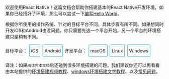 欢迎使用React Native！这篇文档会帮助你搭建基本的React Native开发环境。如果你已经搭好了环境，那么可以尝试一下[编写Hello World](tutorial.html)。

根据你所使用的操作系统、针对的目标平台不同，具体步骤有所不同。如果想同时开发iOS和Android也没问题，你只需要先选一个平台开始，另一个平台的环境搭建只是稍有不同。

<div class="toggler">
<style>
.toggler {
  margin-bottom: 10px;
}
.toggler a {
  cursor: pointer;
  display: inline-block;
  padding: 10px 5px;
  margin: 2px;
  border: 1px solid #05A5D1;
  border-radius: 3px;
  text-decoration: none !important;
}
.display-os-mac .toggler .button-mac,
.display-os-linux .toggler .button-linux,
.display-os-windows .toggler .button-windows,
.display-platform-ios .toggler .button-ios,
.display-platform-android .toggler .button-android {
  background-color: #05A5D1;
  color: white;
}
.md-block { display: none; }
.md-block img { max-width:650px; }
.display-platform-ios.display-os-mac .ios.mac,
.display-platform-ios.display-os-linux .ios.linux,
.display-platform-ios.display-os-windows .ios.windows,
.display-platform-android.display-os-mac .android.mac,
.display-platform-android.display-os-linux .android.linux,
.display-platform-android.display-os-windows .android.windows {
  display: block;
}
</style>
<span>目标平台：</span>
<a class="button-ios" onclick="display('platform', 'ios')">iOS</a>
<a class="button-android" onclick="display('platform', 'android')">Android</a>
<span>开发平台：</span>
<a class="button-mac" onclick="display('os', 'mac')">macOS</a>
<a class="button-linux" onclick="display('os', 'linux')">Linux</a>
<a class="button-windows" onclick="display('os', 'windows')">Windows</a>
</div>

译注：如果`阅读完本文档`后还碰到很多环境搭建的问题，我们建议你还可以再看看由本站提供的[环境搭建视频教程](http://v.youku.com/v_show/id_XMTQ4OTYyMjg4MA==.html)、[windows环境搭建文字教程](http://bbs.reactnative.cn/topic/10)、以及[常见问题](http://bbs.reactnative.cn/topic/130)。

<!-- ######### LINUX AND WINDOWS for iOS ##################### -->

<div markdown class="md-block linux windows ios">

## 暂不支持

苹果公司目前只允许在Mac电脑上开发iOS应用。如果你没有Mac电脑，那么只能考虑先开发Android应用了。

![](img/react-native-sorry-not-supported.png)


<!-- ######### MAC for iOS ##################### -->

</div><div markdown class="md-block mac ios android" >

## 安装

### 必需的软件

#### Homebrew

[Homebrew](http://brew.sh/), Mac系统的包管理器，用于安装NodeJS和一些其他必需的工具软件。

```
/usr/bin/ruby -e "$(curl -fsSL https://raw.githubusercontent.com/Homebrew/install/master/install)"
```

译注：在Max OS X 10.11（El Capitan)版本中，homebrew在安装软件时可能会碰到`/usr/local`目录不可写的权限问题。可以使用下面的命令修复：  

```bash
sudo chown -R `whoami` /usr/local
```

#### Node

使用Homebrew来安装[Node.js](https://nodejs.org/).

> React Native目前需要NodeJS 5.0或更高版本。本文发布时Homebrew默认安装的是最新版本，一般都满足要求。 

```
brew install node
```

安装完node后建议设置npm镜像以加速后面的过程（或使用科学上网工具）。

```
npm config set registry https://registry.npm.taobao.org --global
npm config set disturl https://npm.taobao.org/dist --global
```

#### Yarn、React Native的命令行工具（react-native-cli）

[Yarn](http://yarnpkg.com)是Facebook提供的替代npm的工具，可以加速node模块的下载。React Native的命令行工具用于执行创建、初始化、更新项目、运行打包服务（packager）等任务。

```
npm install -g yarn react-native-cli
```

如果你看到`EACCES: permission denied`这样的权限报错，那么请参照上文的homebrew译注，修复`/usr/local`目录的所有权：  

```bash
sudo chown -R `whoami` /usr/local
```

</div><div markdown class="md-block mac ios">

#### Xcode

React Native目前需要[Xcode](https://developer.apple.com/xcode/downloads/) 7.0 或更高版本。你可以通过App Store或是到[Apple开发者官网](https://developer.apple.com/xcode/downloads/)上下载。这一步骤会同时安装Xcode IDE和Xcode的命令行工具。

> 虽然一般来说命令行工具都是默认安装了，但你最好还是启动Xcode，并在`Xcode | Preferences | Locations`菜单中检查一下是否装有某个版本的`Command Line Tools`。Xcode的命令行工具中也包含一些必须的工具，比如`git`等。

</div><div markdown class="md-block mac android" >

#### Android Studio

React Native目前需要[Android Studio](http://developer.android.com/sdk/index.html)2.0或更高版本。

> Android Studio需要Java Development Kit [JDK] 1.8或更高版本。你可以在命令行中输入
> `javac -version`来查看你当前安装的JDK版本。如果版本不合要求，则可以到
> [官网](http://www.oracle.com/technetwork/java/javase/downloads/jdk8-downloads-2133151.html)上下载。

Android Studio包含了运行和测试React Native应用所需的Android SDK和模拟器。

> 除非特别注明，请不要改动安装过程中的选项。比如Android Studio默认安装了
> `Android Support Repository`，而这也是React Native必须的（否则在react-native run-android时会报appcompat-v7包找不到的错误）。

安装过程中有一些需要改动的选项：

- 选择`Custom`选项：

![custom installation](img/react-native-android-studio-custom-install.png)

- 勾选`Performance`和`Android Virtual Device`

![additional installs](img/react-native-android-studio-additional-installs.png)

- 安装完成后，在Android Studio的启动欢迎界面中选择`Configure | SDK Manager`。

![configure sdk](img/react-native-android-studio-configure-sdk.png)

- 在`SDK Platforms`窗口中，选择`Show Package Details`，然后在`Android 6.0 (Marshmallow)`中勾选`Google APIs`、`Android SDK Platform 23`、`Intel x86 Atom System Image`、`Intel x86 Atom_64 System Image`以及`Google APIs Intel x86 Atom_64 System Image`。

![platforms](img/react-native-android-studio-android-sdk-platforms.png)

- 在`SDK Tools`窗口中，选择`Show Package Details`，然后在`Android SDK Build Tools`中勾选`Android SDK Build-Tools 23.0.1`。（必须是这个版本）

![build tools](img/react-native-android-studio-android-sdk-build-tools.png)

#### ANDROID_HOME环境变量

确保`ANDROID_HOME`环境变量正确地指向了你安装的Android SDK的路径。具体的做法是把下面的命令加入到`~/.bash_profile`文件中：(__译注__：~表示用户目录，即`/Users/你的用户名/`，而小数点开头的文件在Finder中是隐藏的，并且这个文件有可能并不存在。请在终端下使用`sudo vi ~/.bash_profile`命令创建或编辑。如不熟悉vi操作，请点击[这里](http://www.eepw.com.cn/article/48018.htm)学习）  

```
# 如果你不是通过Android Studio安装的sdk，则其路径可能不同，请自行确定清楚。
export ANDROID_HOME=~/Library/Android/sdk
```  

然后使用下列命令使其立即生效（否则重启后才生效）：  

```bash
source ~/.bash_profile
```

可以使用`echo $ANDROID_HOME`检查此变量是否已正确设置。

</div><div markdown class="md-block mac ios android">

### 推荐安装的工具

#### Watchman

[Watchman](https://facebook.github.io/watchman/docs/install.html)是由Facebook提供的监视文件系统变更的工具。安装此工具可以提高开发时的性能（packager可以快速捕捉文件的变化从而实现实时刷新）。

```
brew install watchman
```

#### Flow

[Flow](http://www.flowtype.org)是一个静态的JS类型检查工具。译注：你在很多示例中看到的奇奇怪怪的冒号问号，以及方法参数中像类型一样的写法，都是属于这个flow工具的语法。这一语法并不属于ES标准，只是Facebook自家的代码规范。所以新手可以直接跳过（即不需要安装这一工具，也不建议去费力学习flow相关语法）。


```
brew install flow
```

</div><div markdown class="md-block mac android">

#### 将Android SDK的Tools目录添加到`PATH`变量中

你可以把Android SDK的tools和platform-tools目录添加到`PATH`变量中，以便在终端中运行一些Android工具，例如`android avd`或是`adb logcat`等。具体做法仍然是在`~/.bash_profile`中添加：

```
export PATH=$PATH:$ANDROID_HOME/tools:$ANDROID_HOME/platform-tools
```

#### Gradle Daemon

开启[Gradle Daemon](https://docs.gradle.org/2.9/userguide/gradle_daemon.html)可以极大地提升java代码的增量编译速度。

### 其他可选的安装项

#### Git

Git版本控制。如果你已经安装过[Xcode](https://developer.apple.com/xcode/)，则Git也已经一并安装了。如若没有，则使用下列命令安装：

```
brew install git
```

</div><div markdown class="md-block mac ios android">

#### Nuclide

[Nuclide](http://nuclide.io)（此链接需要科学上网）是由Facebook提供的基于atom的集成开发环境，可用于编写、[运行](http://nuclide.io/docs/platforms/react-native/#running-applications)和
[调试](http://nuclide.io/docs/platforms/react-native/#debugging)React Native应用。

点击这里阅读[Nuclide的入门文档](http://nuclide.io/docs/quick-start/getting-started/)。

译注：我们更推荐使用[WebStorm](https://www.jetbrains.com/webstorm/)或[Sublime Text](http://www.sublimetext.com/)来编写React Native应用。

</div><div markdown class="md-block mac android">

#### Genymotion

比起Android Studio自带的原装模拟器，Genymotion是一个性能更好的选择，但它只对个人用户免费。

1. 下载和安装[Genymotion](https://www.genymotion.com/)（译注：你需要先注册登录，然后才能找到免费下载的链接！另外，genymotion需要依赖VirtualBox虚拟机，下载选项中提供了包含VirtualBox和不包含的选项，请按需选择）。
2. 打开Genymotion。如果你还没有安装VirtualBox，则此时会提示你安装。
3. 创建一个新模拟器并启动。
4. 启动React Native应用后，可以按下⌘+M来打开开发者菜单。

### 常见问题

#### 安装Android Studio时无法创建虚拟设备

某些版本的Android Studio可能存在一个[已知的bug](https://code.google.com/p/android/issues/detail?id=207563)，导致在安装时无法创建虚拟设备。安装过程中可能看到如下报错：

```
Creating Android virtual device
Unable to create a virtual device: Unable to create Android virtual device
```

如果你碰到了这个问题，可以运行`android avd`来手工创建虚拟设备。

![avd](img/react-native-android-studio-avd.png)

然后在AVD管理器（AVD Manager）窗口中选择新设备并点击`Start...`来启动。

#### Shell命令无响应的异常

如果你碰到了下面这样的异常）：

```
Execution failed for task ':app:installDebug'.
  com.android.builder.testing.api.DeviceException: com.android.ddmlib.ShellCommandUnresponsiveException
```

试着将`项目目录/android/build.gradle`中的Gradle版本改为1.2.3。


<!-- ######### LINUX and WINDOWS for ANDROID ##################### -->

</div><div markdown class="md-block linux windows android">

## 安装

### 必需的软件

</div><div markdown class="md-block windows android">

#### Chocolatey

[Chocolatey](https://chocolatey.org)是一个Windows上的包管理器，类似于linux上的`yum`和
`apt-get`。 你可以在其[官方网站](https://chocolatey.org)上查看具体的使用说明。一般的安装步骤应该是下面这样：

```
@powershell -NoProfile -ExecutionPolicy Bypass -Command "iex ((new-object net.webclient).DownloadString('https://chocolatey.org/install.ps1'))" && SET PATH=%PATH%;%ALLUSERSPROFILE%\chocolatey\bin
```

> 一般来说，使用Chocolatey来安装软件的时候，需要以管理员的身份来运行命令提示符窗口。译注：chocolatey的网站可能在国内访问困难，导致上述安装命令无法正常完成。请使用稳定的翻墙工具。
> 如果你实在装不上这个工具，也不要紧。下面所需的python2和nodejs你可以分别单独去对应的官方网站下载安装即可。

#### Python 2

打开命令提示符窗口，使用Chocolatey来安装Python 2.

> 注意目前不支持Python 3版本。

```
choco install python2
```

</div><div markdown class="md-block linux windows android">

#### Node

</div><div markdown class="md-block linux android">

打开终端窗口，输入下面的命令来安装NodeJS:

```
sudo apt-get install -y build-essential
curl -sL https://deb.nodesource.com/setup_5.x | sudo -E bash -
sudo apt-get install -y nodejs
sudo ln -s /usr/bin/nodejs /usr/bin/node
```


</div><div markdown class="md-block windows android">

打开命令提示符窗口，使用Chocolatey来安装NodeJS。注意，目前已知Node 7.1版本在windows上无法正常工作，请避开这个版本！

```
choco install nodejs.install
```

安装完node后建议设置npm镜像以加速后面的过程（或使用科学上网工具）。

```
npm config set registry https://registry.npm.taobao.org --global
npm config set disturl https://npm.taobao.org/dist --global
```

</div><div markdown class="md-block windows linux android">

#### Yarn、React Native的命令行工具（react-native-cli）

[Yarn](http://yarnpkg.com)是Facebook提供的替代npm的工具，可以加速node模块的下载。React Native的命令行工具用于执行创建、初始化、更新项目、运行打包服务（packager）等任务。

```
npm install -g yarn react-native-cli
```


> 如果你遇到`EACCES: permission denied`权限错误，可以尝试运行下面的命令（限linux系统）：
> `sudo npm install -g yarn react-native-cli`.

#### Android Studio

[Android Studio](http://developer.android.com/sdk/index.html) 2.0 or higher.

React Native目前需要[Android Studio](http://developer.android.com/sdk/index.html)2.0或更高版本。

> Android Studio需要Java Development Kit [JDK] 1.8或更高版本。你可以在命令行中输入
> `javac -version`来查看你当前安装的JDK版本。如果版本不合要求，则可以到
> [官网](http://www.oracle.com/technetwork/java/javase/downloads/jdk8-downloads-2133151.html)上下载。
> 或是使用包管理器来安装（比如`choco install jdk8`或是
> `apt-get install default-jdk`）

Android Studio包含了运行和测试React Native应用所需的Android SDK和模拟器。

> 除非特别注明，请不要改动安装过程中的选项。比如Android Studio默认安装了
> `Android Support Repository`，而这也是React Native必须的（否则在react-native run-android时会报appcompat-v7包找不到的错误）。

</div><div markdown class="md-block linux android">

安装过程中有一些需要改动的选项：

- 选择`Custom`选项：

![custom installation](img/react-native-android-studio-custom-install-linux.png)

- 选择`Android Virtual Device`

![additional installs](img/react-native-android-studio-additional-installs-linux.png)

</div><div markdown class="md-block windows android">

- 确定所有安装都勾选了，尤其是`Android SDK`和`Android Device Emulator`。

- 在初步安装完成后，选择`Custom`安装项：

![custom installation](img/react-native-android-studio-custom-install-windows.png)

- 检查已安装的组件，尤其是模拟器和HAXM加速驱动。

![verify installs](img/react-native-android-studio-verify-installs-windows.png)

</div><div markdown class="md-block windows linux android">

- 安装完成后，在Android Studio的欢迎界面中选择`Configure | SDK Manager`。

</div><div markdown class="md-block linux android">

![configure sdk](img/react-native-android-studio-configure-sdk-linux.png)

</div><div markdown class="md-block windows android">

![configure sdk](img/react-native-android-studio-configure-sdk-windows.png)

</div><div markdown class="md-block windows linux android">

- 在`SDK Platforms`窗口中，选择`Show Package Details`，然后在`Android 6.0 (Marshmallow)`中勾选`Google APIs`、`Android SDK Platform 23`、`Intel x86 Atom System Image`、`Intel x86 Atom_64 System Image`以及`Google APIs Intel x86 Atom_64 System Image`。

</div><div markdown class="md-block linux android">

![platforms](img/react-native-android-studio-android-sdk-platforms-linux.png)

</div><div markdown class="md-block windows android">

![platforms](img/react-native-android-studio-android-sdk-platforms-windows.png)

</div><div markdown class="md-block windows linux android">

- 在`SDK Tools`窗口中，选择`Show Package Details`，然后在`Android SDK Build Tools`中勾选`Android SDK Build-Tools 23.0.1`。（必须是这个版本）

</div><div markdown class="md-block linux android">

![build tools](img/react-native-android-studio-android-sdk-build-tools-linux.png)

</div><div markdown class="md-block windows android">

![build tools](img/react-native-android-studio-android-sdk-build-tools-windows.png)

</div><div markdown class="md-block windows linux android">


#### ANDROID_HOME环境变量

确保`ANDROID_HOME`环境变量正确地指向了你安装的Android SDK的路径。

</div><div markdown class="md-block linux android">

具体的做法是把下面的命令加入到`~/.bashrc`、`~/.bash_profile`文件中。如果你使用的是其他的shell，则选择对应的配置文件:

```
# 如果你不是通过Android Studio安装的sdk，则其路径可能不同，请自行确定清楚。
export ANDROID_HOME=~/Library/Android/sdk
```

然后使用下列命令使其立即生效（否则重启后才生效）：  

```bash
source ./bash_profile
```

可以使用`echo $ANDROID_HOME`检查此变量是否已正确设置。

</div><div markdown class="md-block windows android">

打开`控制面板` -> `系统和安全` -> `系统` -> `高级系统设置` ->
`高级` -> `环境变量` -> `新建`

> 具体的路径可能和下图不一致，请自行确认。

![env variable](img/react-native-android-sdk-environment-variable-windows.png)

> 你需要关闭现有的命令符提示窗口然后重新打开，这样新的环境变量才能生效。

</div><div markdown class="md-block linux windows android">

### 推荐安装的工具

</div><div markdown class="md-block linux android">

#### Watchman

[Watchman](https://facebook.github.io/watchman/docs/install.html)是由Facebook提供的监视文件系统变更的工具。安装此工具可以提高开发时的性能（packager可以快速捕捉文件的变化从而实现实时刷新）。

> 安装watchman还可以避免node的一个与文件监视有关的bug。

在终端中输入以下命令来编译并安装watchman:

```
git clone https://github.com/facebook/watchman.git
cd watchman
git checkout v4.5.0  # 这是本文发布时的最新版本
./autogen.sh
./configure
make
sudo make install
```

#### Flow

[Flow](http://www.flowtype.org)是一个静态的JS类型检查工具。译注：你在很多示例中看到的奇奇怪怪的冒号问号，以及方法参数中像类型一样的写法，都是属于这个flow工具的语法。这一语法并不属于ES标准，只是Facebook自家的代码规范。所以新手可以直接跳过（即不需要安装这一工具，也不建议去费力学习flow相关语法）。

在终端中输入以下命令来安装flow:

```
npm install -g flow-bin
```

</div><div markdown class="md-block windows linux android">

#### Gradle Daemon

开启[Gradle Daemon](https://docs.gradle.org/2.9/userguide/gradle_daemon.html)可以极大地提升java代码的增量编译速度。

</div><div markdown class="md-block mac linux android">

```
touch ~/.gradle/gradle.properties && echo "org.gradle.daemon=true" >> ~/.gradle/gradle.properties
```

</div><div markdown class="md-block windows android">

```
(if not exist "%USERPROFILE%/.gradle" mkdir "%USERPROFILE%/.gradle") && (echo org.gradle.daemon=true >> "%USERPROFILE%/.gradle/gradle.properties")
```

</div><div markdown class="md-block linux android">

#### Android模拟器加速器

在安装Android Studio时你可能会看到下面这样的提示：

![accelerator](img/react-native-android-studio-kvm-linux.png)

如果你的系统支持KVM，那就应该安装[Intel的Android模拟器加速器](https://software.intel.com/en-us/android/articles/speeding-up-the-android-emulator-on-intel-architecture#_Toc358213272)。

</div><div markdown class="md-block windows linux android">

#### 将Android SDK的Tools目录添加到`PATH`变量中

你可以把Android SDK的tools和platform-tools目录添加到`PATH`变量中，以便在终端中运行一些Android工具，例如`android avd`或是`adb logcat`等。

</div><div markdown class="md-block linux android">

在`~/.bashrc`或是`~/.bash_profile`文件中添加：

```
# 你的具体路径可能有所不同，请自行确认。
PATH="~/Android/Sdk/tools:~/Android/Sdk/platform-tools:${PATH}"
export PATH
```

</div><div markdown class="md-block windows android">

打开`控制面板` -> `系统和安全` -> `系统` -> `高级系统设置` ->
`高级` -> `环境变量` -> 选中`PATH` -> 双击进行编辑

> 注意你的具体路径可能和下图不同

![env variable](img/react-native-android-tools-environment-variable-windows.png)

</div><div markdown class="md-block windows linux android">

### 可选的安装项

#### Git

</div><div markdown class="md-block linux android">

[使用包管理器](https://git-scm.com/download/linux)来安装Git
(例如`sudo apt-get install git-all`).

</div><div markdown class="md-block windows android">

你可以使用Chocolatey来安装`git`:

```
choco install git
```

另外你也可以直接去下载[Git for Windows](https://git-for-windows.github.io/)。
在安装过程中注意勾选"Run Git from Windows Command Prompt"，这样才会把`git`命令添加到`PATH`环境变量中。

</div><div markdown class="md-block linux android">

#### Nuclide

[Nuclide](http://nuclide.io)（此链接需要科学上网）是由Facebook提供的基于atom的集成开发环境，可用于编写、[运行](http://nuclide.io/docs/platforms/react-native/#running-applications)和
[调试](http://nuclide.io/docs/platforms/react-native/#debugging)React Native应用。

点击这里阅读[Nuclide的入门文档](http://nuclide.io/docs/quick-start/getting-started/)。

译注：我们更推荐使用[WebStorm](https://www.jetbrains.com/webstorm/)或[Sublime Text](http://www.sublimetext.com/)来编写React Native应用。

</div><div markdown class="md-block linux windows android">

#### Genymotion

比起Android Studio自带的原装模拟器，Genymotion是一个性能更好的选择，但它只对个人用户免费。

1. 下载和安装[Genymotion](https://www.genymotion.com/)（译注：你需要先注册登录，然后才能找到免费下载的链接！另外，genymotion需要依赖VirtualBox虚拟机，下载选项中提供了包含VirtualBox和不包含的选项，请按需选择）。
2. 打开Genymotion。如果你还没有安装VirtualBox，则此时会提示你安装。
3. 创建一个新模拟器并启动。
4. 启动React Native应用后，可以按下F1来打开开发者菜单。

</div><div markdown class="md-block windows android">

#### Visual Studio Emulator for Android

[Visual Studio Emulator for Android](https://www.visualstudio.com/zh-cn/features/msft-android-emulator-vs.aspx#中国 (简体中文))是利用了Hyper-V技术进行硬件加速的免费android模拟器。也是Android Studio自带的原装模拟器之外的一个很好的选择。而且你并不需要安装Visual Studio。

在用于React Native开发前，需要先在注册表中进行一些修改：

1. 打开运行命令（按下Windows+R键）
2. 输入`regedit.exe`然后回车
3. 在注册表编辑器中找到`HKEY_LOCAL_MACHINE\SOFTWARE\Wow6432Node\Android SDK Tools`条目
4. 右键点击`Android SDK Tools`，选择`新建 > 字符串值`
5. 名称设为`Path`
6. 双击`Path`，将其值设为你的Android SDK的路径。（例如`C:\Program Files\Android\sdk`）

</div><div markdown class="md-block mac ios android">

## 测试安装

</div><div markdown class="md-block mac ios">

```
react-native init AwesomeProject
cd AwesomeProject
react-native run-ios
```

你也可以在[Nuclide](http://nuclide.io)中打开[`AwesomeProject`](http://nuclide.io/docs/quick-start/getting-started/#adding-a-project)文件夹
然后[运行](http://nuclide.io/docs/platforms/react-native/#command-line)，或是双击`ios/AwesomeProject.xcodeproj`文件然后在Xcode中点击`Run`按钮。

</div><div markdown class="md-block mac android">

```
react-native init AwesomeProject
cd AwesomeProject
react-native run-android
```

你也可以在[Nuclide](http://nuclide.io)中打开[`AwesomeProject`](http://nuclide.io/docs/quick-start/getting-started/#adding-a-project)文件夹然后[运行](http://nuclide.io/docs/platforms/react-native/#command-line)。

</div><div markdown class="md-block mac ios android">

### 修改项目

现在你已经成功运行了项目，我们可以开始尝试动手改一改了：

</div><div markdown class="md-block mac ios">

- 使用你喜欢的编辑器打开`index.ios.js`并随便改上几行。
- 在iOS Emulator中按下`⌘-R`就可以刷新APP并看到你的最新修改！

</div><div markdown class="md-block mac android">

- 使用你喜欢的文本编辑器打开`index.android.js`并随便改上几行
- 按两下R键，或是用Menu键（通常是F2，在Genymotion模拟器中是`⌘+M`）打开开发者菜单，然后选择 *Reload JS* 就可以看到你的最新修改。
- 在终端下运行`adb logcat *:S ReactNative:V ReactNativeJS:V`可以看到你的应用的日志。

</div><div markdown class="md-block mac ios android">

### 完成了！

恭喜！你已经成功运行并修改了你的第一个React Native应用。

![](img/react-native-congratulations.png)

</div><div markdown class="md-block windows linux android">

## 测试安装

```
react-native init AwesomeProject
cd AwesomeProject
react-native run-android
```

</div><div markdown class="md-block windows linux android">

### 手动运行Packager

有个常见的问题是在你运行`react-native run-android`命令后，Packager可能不会自动运行。此时你可以手动启动它：

```
cd AwesomeProject
react-native start
```

</div><div markdown class="md-block windows android">

如果你碰到了`ERROR  Watcher took too long to load`的报错，请尝试将[这个文件](https://github.com/facebook/react-native/blob/5fa33f3d07f8595a188f6fe04d6168a6ede1e721/packager/react-packager/src/DependencyResolver/FileWatcher/index.js#L16)中的MAX_WAIT_TIME值改得更大一些 (文件在`node_modules/react-native/`目录下)。

</div><div markdown class="md-block windows linux android">

### 修改项目

现在你已经成功运行了项目，我们可以开始尝试动手改一改了：

- 使用你喜欢的文本编辑器打开`index.android.js`并随便改上几行
- 按两下R键，或是用Menu键（通常是F2，在Genymotion模拟器中是`⌘+M`）打开开发者菜单，然后选择 *Reload JS* 就可以看到你的最新修改。
- 在终端下运行`adb logcat *:S ReactNative:V ReactNativeJS:V`可以看到你的应用的日志。

### 完成了！

恭喜！你已经成功运行并修改了你的第一个React Native应用。

![](img/react-native-congratulations.png)

</div><div markdown class="md-block mac ios android">

## 接下来

</div><div markdown class="md-block mac ios">

- 如果你想要在真机上运行应用，请参阅[在设备上运行](running-on-device-ios.html#content)。

</div><div markdown class="md-block mac android">

- 如果你想要在真机上运行应用，请参阅[在设备上运行](running-on-device-android.html#content)。

</div><div markdown class="md-block mac ios android">

- 如果你碰到了一些问题，请参阅[常见问题](http://bbs.reactnative.cn/topic/130)。


</div><div markdown class="md-block windows linux android">

## 接下来

- 如果你想要在真机上运行应用，请参阅[在设备上运行](running-on-device-android.html#content)。

- 如果你碰到了一些问题，请参阅[常见问题](http://bbs.reactnative.cn/topic/130)。

</div>
<script class="markdown-script">
window.display = function (type, value) {
  var container = document.querySelector('.md-block').parentNode;
  container.className = 'display-' + type + '-' + value + ' ' +
    container.className.replace(RegExp('display-' + type + '-[a-z]+ ?'), '');
}

// If we are coming to the page with a hash in it (i.e. from a search, for example), try to get
// us as close as possible to the correct platform and dev os using the hashtag and block walk up.
var foundHash = false;
if (window.location.hash !== '' && window.location.hash !== 'content') { // content is default
  var hashLinks = document.querySelectorAll('a.hash-link');
  for (var i = 0; i < hashLinks.length && !foundHash; ++i) {
    if (hashLinks[i].hash === window.location.hash) {
      var parent = hashLinks[i].parentElement;
      while (parent) {
        if (parent.tagName === 'BLOCK') {
          var devOS = null;
          var targetPlatform = null;
          // Could be more than one target os and dev platform, but just choose some sort of order
          // of priority here.

          // Dev OS
          if (parent.className.indexOf('mac') > -1) {
            devOS = 'mac';
          } else if (parent.className.indexOf('linux') > -1) {
            devOS = 'linux';
          } else if (parent.className.indexOf('windows') > -1) {
            devOS = 'windows';
          } else {
            break; // assume we don't have anything.
          }

          // Target Platform
          if (parent.className.indexOf('ios') > -1) {
            targetPlatform = 'ios';
          } else if (parent.className.indexOf('android') > -1) {
            targetPlatform = 'android';
          } else {
            break; // assume we don't have anything.
          }
          // We would have broken out if both targetPlatform and devOS hadn't been filled.
          display('os', devOS);
          display('platform', targetPlatform);      
          foundHash = true;
          break;
        }
        parent = parent.parentElement;
      }
    }
  }
}
// Do the default if there is no matching hash
if (!foundHash) {
  var isMac = navigator.platform === 'MacIntel';
  var isWindows = navigator.platform === 'Win32';
  display('os', isMac ? 'mac' : (isWindows ? 'windows' : 'linux'));
  display('platform', isMac ? 'ios' : 'android');
}
</script>
